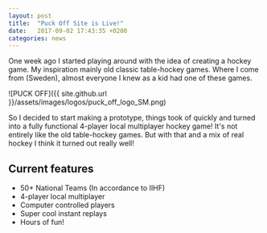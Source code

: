 ```yaml
---
layout: post
title:  "Puck Off Site is Live!"
date:   2017-09-02 17:43:35 +0200
categories: news
---
```


One week ago I started playing around with the idea of creating a hockey game. My inspiration mainly old classic table-hockey games. Where I come from (Sweden), almost everyone I knew as a kid had one of these games.

![PUCK OFF]({{ site.github.url }}/assets/images/logos/puck_off_logo_SM.png)

So I decided to start making a prototype, things took of quickly and turned into a fully functional 4-player local multiplayer hockey game!
It's not entirely like the old table-hockey games. But with that and a mix of real hockey I think it turned out really well!

## Current features

* 50+ National Teams (In accordance to IIHF)
* 4-player local multiplayer
* Computer controlled players
* Super cool instant replays
* Hours of fun!

